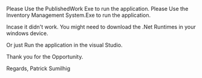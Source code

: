 Please Use the PublishedWork Exe to run the application.
Please Use the Inventory Management System.Exe to run the application.

Incase it didn't work. You might need to download the .Net Runtimes in your windows device.

Or just Run the application in the visual Studio.

Thank you for the Opportunity.

Regards,
Patrick Sumilhig

